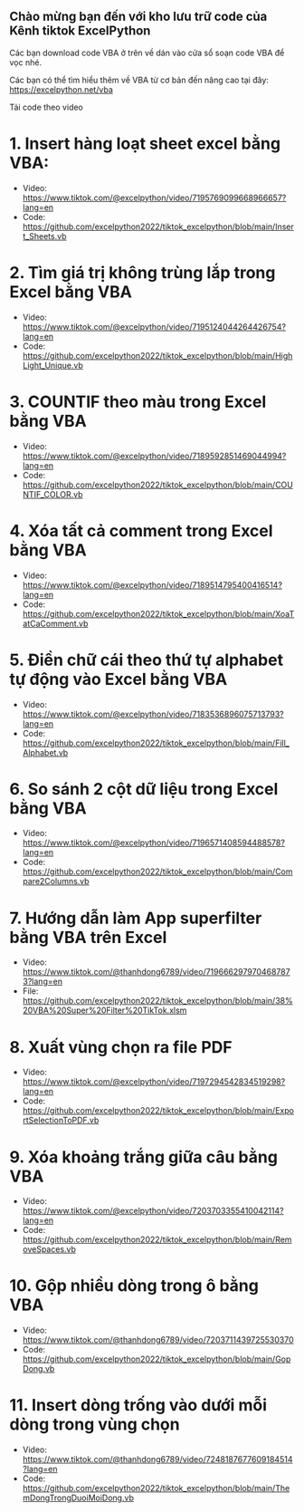 ## Chào mừng bạn đến với kho lưu trữ code của Kênh tiktok ExcelPython

Các bạn download code VBA ở trên về dán vào cửa sổ soạn code VBA để vọc nhé.

Các bạn có thể tìm hiểu thêm về VBA từ cơ bản đến nâng cao tại đây: https://excelpython.net/vba

Tải code theo video

# 1. Insert hàng loạt sheet excel bằng VBA: 
+ Video: https://www.tiktok.com/@excelpython/video/7195769099668966657?lang=en
+ Code: https://github.com/excelpython2022/tiktok_excelpython/blob/main/Insert_Sheets.vb
# 2. Tìm giá trị không trùng lắp trong Excel bằng VBA
+ Video: https://www.tiktok.com/@excelpython/video/7195124044264426754?lang=en
+ Code: https://github.com/excelpython2022/tiktok_excelpython/blob/main/HighLight_Unique.vb
# 3. COUNTIF theo màu trong Excel bằng VBA
+ Video: https://www.tiktok.com/@excelpython/video/7189592851469044994?lang=en
+ Code: https://github.com/excelpython2022/tiktok_excelpython/blob/main/COUNTIF_COLOR.vb
# 4. Xóa tất cả comment trong Excel bằng VBA
+ Video: https://www.tiktok.com/@excelpython/video/7189514795400416514?lang=en
+ Code: https://github.com/excelpython2022/tiktok_excelpython/blob/main/XoaTatCaComment.vb
# 5. Điền chữ cái theo thứ tự alphabet tự động vào Excel bằng VBA
+ Video: https://www.tiktok.com/@excelpython/video/7183536896075713793?lang=en
+ Code: https://github.com/excelpython2022/tiktok_excelpython/blob/main/Fill_Alphabet.vb
# 6. So sánh 2 cột dữ liệu trong Excel bằng VBA
+ Video: https://www.tiktok.com/@excelpython/video/7196571408594488578?lang=en
+ Code: https://github.com/excelpython2022/tiktok_excelpython/blob/main/Compare2Columns.vb
# 7. Hướng dẫn làm App superfilter bằng VBA trên Excel
+ Video: https://www.tiktok.com/@thanhdong6789/video/7196662979704687873?lang=en
+ File: https://github.com/excelpython2022/tiktok_excelpython/blob/main/38%20VBA%20Super%20Filter%20TikTok.xlsm
# 8. Xuất vùng chọn ra file PDF
+ Video: https://www.tiktok.com/@excelpython/video/7197294542834519298?lang=en
+ Code: https://github.com/excelpython2022/tiktok_excelpython/blob/main/ExportSelectionToPDF.vb
# 9. Xóa khoảng trắng giữa câu bằng VBA
+ Video: https://www.tiktok.com/@excelpython/video/7203703355410042114?lang=en
+ Code: https://github.com/excelpython2022/tiktok_excelpython/blob/main/RemoveSpaces.vb
# 10. Gộp nhiều dòng trong ô bằng VBA
+ Video: https://www.tiktok.com/@thanhdong6789/video/7203711439725530370
+ Code: https://github.com/excelpython2022/tiktok_excelpython/blob/main/GopDong.vb
# 11. Insert dòng trống vào dưới mỗi dòng trong vùng chọn
+ Video: https://www.tiktok.com/@thanhdong6789/video/7248187677609184514?lang=en
+ Code: https://github.com/excelpython2022/tiktok_excelpython/blob/main/ThemDongTrongDuoiMoiDong.vb
